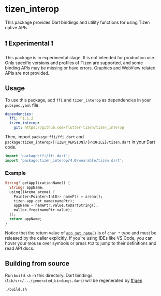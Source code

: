 # tizen_interop

This package provides Dart bindings and utility functions for using Tizen native APIs.

## ❗ Experimental ❗

This package is in experimental stage. It is not intended for production use.
Only specific versions and profiles of Tizen are supported, and some binding APIs may be missing or have errors.
Graphics and WebView related APIs are not provided. 

## Usage

To use this package, add `ffi` and `tizen_interop` as dependencies in your `pubspec.yaml` file.

```yaml
dependencies:
  ffi: ^1.1.2
  tizen_interop:
    git: https://github.com/flutter-tizen/tizen_interop
```

Then, import `package:ffi/ffi.dart` and `package:tizen_interop/[TIZEN_VERSION]/[PROFILE]/tizen.dart` in your Dart code.

```dart
import 'package:ffi/ffi.dart';
import 'package:tizen_interop/4.0/wearable/tizen.dart';
```

### Example

```dart
String? getApplicationName() {
  String? appName;
  using((Arena arena) {
    Pointer<Pointer<Int8>> namePtr = arena();
    tizen.app_get_name(namePtr);
    appName = namePtr.value.toDartString();
    malloc.free(namePtr.value);
  });
  return appName;
}
```

Notice that the return value of [`app_get_name()`](https://docs.tizen.org/application/native/api/wearable/4.0/group__CAPI__APP__COMMON__MODULE.html#ga26b09c3080ccd8e32120bce697863268) is of `char *` type and must be released by the caller explicitly. If you're using IDEs like VS Code, you can hover your mouse over symbols or press `F12` to jump to their definitions and read API docs.

## Building from source

Run `build.sh` in this directory. Dart bindings (`lib/src/.../generated_bindings.dart`) will be regenerated by [ffigen](https://pub.dev/packages/ffigen).

```sh
./build.sh
```
